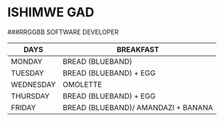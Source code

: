 # ISHIMWE GAD 
###RRGGBB SOFTWARE DEVELOPER

| DAYS  | BREAKFAST |
| ------------- | ------------- |
| MONDAY  | BREAD (BLUEBAND)  |
| TUESDAY  | BREAD (BLUEBAND) + EGG |
| WEDNESDAY  | OMOLETTE  |
| THURSDAY  | BREAD (BLUEBAND) + EGG |
| FRIDAY  | BREAD (BLUEBAND)/ AMANDAZI + BANANA  |
